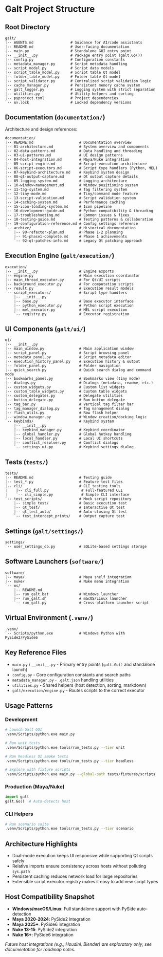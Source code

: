 # Galt Project Structure

## Root Directory
```
galt/
|-- AGENTS.md                 # Guidance for AI/code assistants
|-- README.md                 # User-facing documentation
|-- main.py                   # Standalone GUI entry point
|-- __init__.py               # Package entry point (galt.Go())
|-- config.py                 # Configuration constants
|-- metadata_manager.py       # Script metadata handling
|-- script_model.py           # Script data models
|-- script_table_model.py     # Script table Qt model
|-- folder_table_model.py     # Folder table Qt model
|-- script_validator.py       # Centralized script validation logic
|-- cache_manager.py          # Persistent memory cache system
|-- galt_logger.py            # Logging system with strict separation
|-- utilities.py              # Utility helpers and sorting
|-- pyproject.toml            # Project dependencies
`-- uv.lock                   # Locked dependency versions
```

## Documentation (`documentation/`)
Architecture and design references:
```
documentation/
|-- README.md                     # Documentation overview
|-- 01-architecture.md            # System overview and components
|-- 02-data-patterns.md           # Data handling and threading
|-- 03-ui-patterns.md             # UI design patterns
|-- 04-host-integration.md        # Maya/Nuke integration
|-- 05-script-engine.md           # Script execution architecture
|-- 06-script-executors.md        # Script type handlers (Python, MEL)
|-- 07-keybind-architecture.md    # Keybind system design
|-- 08-qt-output-capture.md       # Qt output capture details
|-- 09-logging-system.md          # Logging architecture
|-- 10-window-management.md       # Window positioning system
|-- 11-tag-system.md              # Tag filtering system
|-- 12-tiny-mode.md               # Tiny/command mode feature
|-- 13-script-validation.md       # Script validation system
|-- 14-caching-system.md          # Performance caching
|-- 15-icon-loading-system.md     # Icon pipeline
|-- 16-development-guide.md       # Python compatibility & threading
|-- 17-troubleshooting.md         # Common issues & fixes
|-- 18-testing-guide.md           # Testing patterns & collaboration
|-- 19-configuration-reference.md # Config settings reference
`-- archive/                      # Historical documentation
    |-- 90-refactor-plan.md       # Phase 1-2 planning
    |-- 91-phase1-complete.md     # Phase 1 achievements
    `-- 92-qt-patches-info.md     # Legacy Qt patching approach
```

## Execution Engine (`galt/execution/`)
```
execution/
|-- __init__.py                   # Engine exports
|-- engine.py                     # Main execution coordinator
|-- main_thread_executor.py       # For Qt/UI scripts
|-- background_executor.py        # For computation scripts
|-- result.py                     # Execution result models
`-- script_executors/             # Script type handlers
    |-- __init__.py
    |-- base.py                   # Base executor interface
    |-- python_executor.py        # Python script execution
    |-- mel_executor.py           # MEL script execution
    `-- registry.py               # Executor registration
```

## UI Components (`galt/ui/`)
```
ui/
|-- __init__.py
|-- main_window.py                # Main application window
|-- script_panel.py               # Script browsing panel
|-- metadata_panel.py             # Script metadata editor
|-- execution_history_panel.py    # Execution history & output
|-- folder_panel.py               # Folder navigation
|-- quick_search.py               # Quick search dialog and command mode
|-- bookmarks_panel.py            # Bookmarks view (tiny mode)
|-- dialogs.py                    # Dialogs (metadata, readme, etc.)
|-- custom_widgets.py             # Custom list widgets
|-- custom_table_widgets.py       # Custom table widgets
|-- custom_delegates.py           # Delegate utilities
|-- button_delegate.py            # Run button delegate
|-- tag_bar.py                    # Vertical tag filter bar
|-- tag_manager_dialog.py         # Tag management dialog
|-- flash_utils.py                # Row flash helper
|-- window_manager.py             # Window creation/docking logic
`-- keybinds/                     # Keybind system
    |-- __init__.py
    |-- keybind_manager.py        # Keybind coordinator
    |-- global_handler.py         # Global hotkey handling
    |-- local_handler.py          # Local UI shortcuts
    |-- conflict_resolver.py      # Conflict dialogs
    `-- settings_ui.py            # Keybind settings dialog
```

## Tests (`tests/`)
```
tests/
|-- README.md                     # Testing guide
|-- test_*.py                     # Feature test files
|-- cli/                          # CLI testing tools
|    |-- cli_full.py               # Full-featured CLI
|    `-- cli_simple.py             # Simple CLI interface
`-- test_scripts/                 # Mock script repository
    |-- simple_test/              # Basic execution test
    |-- qt_test/                  # Interactive Qt test
    |-- qt_test_auto/             # Auto-closing Qt test
    `-- test_intercept_prints/    # Output capture test
```

## Settings (`galt/settings/`)
```
settings/
`-- user_settings_db.py           # SQLite-based settings storage
```

## Software Launchers (`software/`)
```
software/
|-- maya/                         # Maya shelf integration
|-- nuke/                         # Nuke menu integration
`-- os/
    |-- README.md
    |-- run_galt.bat              # Windows launcher
    |-- run_galt.sh               # macOS/Linux launcher
    `-- run_galt.py               # Cross-platform launcher script
```

## Virtual Environment (`.venv/`)
```
.venv/
`-- Scripts/python.exe            # Windows Python with PySide2/PySide6
```

## Key Reference Files
- `main.py` / `__init__.py` - Primary entry points (`galt.Go()` and standalone launch)
- `config.py` - Core configuration constants and search paths
- `metadata_manager.py` - `.galt.json` handling utilities
- `utilities.py` - Shared helpers (host detection, sorting, markdown)
- `galt/execution/engine.py` - Routes scripts to the correct executor

## Usage Patterns

### Development
```bash
# Launch Galt GUI
.venv/Scripts/python.exe main.py

# Run unit tests
.venv/Scripts/python.exe tools/run_tests.py --tier unit

# Run headless UI smoke tests
.venv/Scripts/python.exe tools/run_tests.py --tier headless

# Explore with fixture scripts
.venv/Scripts/python.exe main.py --global-path tests/fixtures/scripts
```

### Production (Maya/Nuke)
```python
import galt
galt.Go()  # Auto-detects host
```

### CLI Helpers
```bash
# Run scenario suite
.venv/Scripts/python.exe tools/run_tests.py --tier scenario
```


## Architecture Highlights
- Dual-mode execution keeps UI responsive while supporting Qt scripts safely
- Relative imports ensure consistency across hosts without polluting `sys.path`
- Persistent caching reduces network load for large repositories
- Extensible script executor registry makes it easy to add new script types

## Host Compatibility Snapshot
- **Windows/macOS/Linux**: Full standalone support with PySide auto-detection
- **Maya 2020-2024**: PySide2 integration
- **Maya 2025+**: PySide6 integration
- **Nuke 13-15**: PySide2 integration
- **Nuke 16+**: PySide6 integration

_Future host integrations (e.g., Houdini, Blender) are exploratory only; see documentation for roadmap notes._
